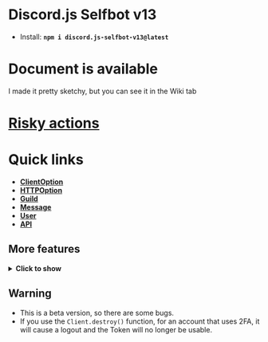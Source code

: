 # Discord.js Selfbot v13
- Install: <strong>```npm i discord.js-selfbot-v13@latest```</strong>

# Document is available
I made it pretty sketchy, but you can see it in the Wiki tab
# <strong>[Risky actions](https://github.com/Merubokkusu/Discord-S.C.U.M/issues/66)</strong>

# Quick links
- [<strong>ClientOption</strong>](https://github.com/aiko-chan-ai/discord.js-selfbot-v13/blob/main/Document/ClientOption.md)
- [<strong>HTTPOption</strong>](https://github.com/aiko-chan-ai/discord.js-selfbot-v13/blob/main/Document/HTTPOption.md)
- [<strong>Guild</strong>](https://github.com/aiko-chan-ai/discord.js-selfbot-v13/blob/main/Document/Guild.md)
- [<strong>Message</strong>](https://github.com/aiko-chan-ai/discord.js-selfbot-v13/blob/main/Document/Message.md)
- [<strong>User</strong>](https://github.com/aiko-chan-ai/discord.js-selfbot-v13/blob/main/Document/User.md)
- [<strong>API</strong>](https://github.com/aiko-chan-ai/discord.js-selfbot-v13/blob/main/Document/API.md)

## More features

<details>
<summary><strong>Click to show</strong></summary>
- I need requests from you! Ask questions, I will help you!
</details>

## Warning
- This is a beta version, so there are some bugs.
- If you use the `Client.destroy()` function, for an account that uses 2FA, it will cause a logout and the Token will no longer be usable.
